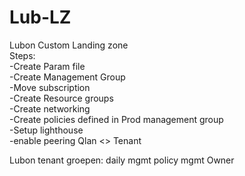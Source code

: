 # Lub-LZ
Lubon Custom Landing zone  
Steps:  
-Create Param file  
-Create Management Group  
-Move subscription  
-Create Resource groups  
-Create networking  
-Create policies defined in Prod management group  
-Setup lighthouse  
-enable peering Qlan <> Tenant  

Lubon tenant groepen:
daily mgmt
policy mgmt
Owner